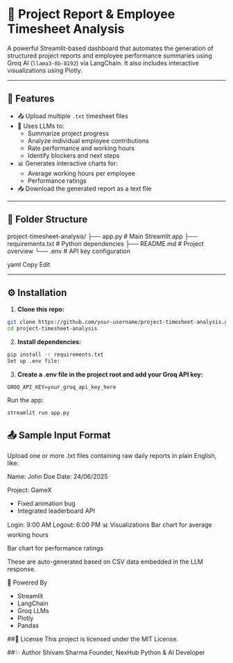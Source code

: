 # 🧠 Project Report & Employee Timesheet Analysis

A powerful Streamlit-based dashboard that automates the generation of structured project reports and employee performance summaries using Groq AI (`llama3-8b-8192`) via LangChain. It also includes interactive visualizations using Plotly.

---

## 📌 Features

- 📤 Upload multiple `.txt` timesheet files
- 🤖 Uses LLMs to:
  - Summarize project progress
  - Analyze individual employee contributions
  - Rate performance and working hours
  - Identify blockers and next steps
- 📊 Generates interactive charts for:
  - Average working hours per employee
  - Performance ratings
- 📥 Download the generated report as a text file

---

## 📂 Folder Structure

project-timesheet-analysis/
├── app.py # Main Streamlit app
├── requirements.txt # Python dependencies
├── README.md # Project overview
└── .env # API key configuration

yaml
Copy
Edit

---

## ⚙️ Installation

1. **Clone this repo:**

```bash
git clone https://github.com/your-username/project-timesheet-analysis.git
cd project-timesheet-analysis
```
2. **Install dependencies:**

```bash
pip install -r requirements.txt
Set up .env file:
```
3. **Create a .env file in the project root and add your Groq API key:**

```
GROQ_API_KEY=your_groq_api_key_here

```
Run the app:
```bash
streamlit run app.py
```

## 📤 Sample Input Format
Upload one or more .txt files containing raw daily reports in plain English, like:

Name: John Doe
Date: 24/06/2025

Project: GameX
- Fixed animation bug
- Integrated leaderboard API

Login: 9:00 AM
Logout: 6:00 PM
📊 Visualizations
Bar chart for average working hours

Bar chart for performance ratings

These are auto-generated based on CSV data embedded in the LLM response.

🧠 Powered By

- Streamlit
- LangChain
- Groq LLMs
- Plotly
- Pandas

##📄 License
This project is licensed under the MIT License.

##✨ Author
Shivam Sharma
Founder, NexHub
Python & AI Developer

